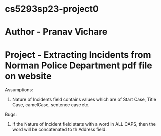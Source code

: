 # cs5293sp23-project0
# Author - Pranav Vichare
# Project - Extracting Incidents from Norman Police Department pdf file on website

Assumptions:
1. Nature of Incidents field contains values which are of Start Case, Title Case, camelCase, sentence case etc.
   

Bugs:   
1. If the Nature of Incident field starts with a word  in ALL CAPS, then the word will be concatenated to th Address field.
   
